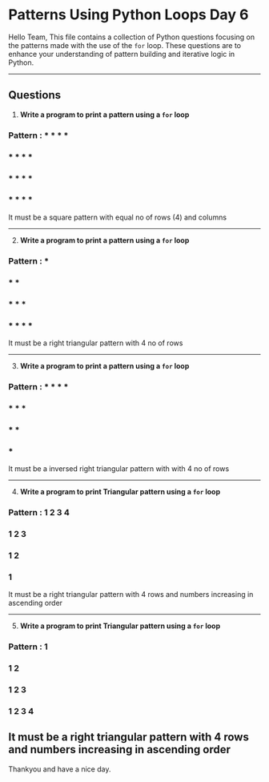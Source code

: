 # Patterns Using Python Loops **Day 6**

Hello Team,
This file contains a collection of Python questions focusing on the patterns made with the use of the `for` loop. These questions are to enhance your understanding of pattern building and iterative logic in Python.

---

## Questions


1. **Write a program to print a pattern using a `for` loop**

### Pattern :      * * * *
###                * * * *
###                * * * *
###                * * * *

It must be a square pattern with equal no of rows (4) and columns

---

2. **Write a program to print a pattern using a `for` loop**

 ### Pattern :      * 
 ###                * * 
 ###                * * * 
 ###                * * * *
                
It must be a right triangular pattern with 4 no of rows  
   
---

3. **Write a program to print a pattern using a `for` loop**

### Pattern :      * * * *
###                * * *
###                * *
###                *
                
It must be a inversed right triangular pattern with with 4 no of rows 

---

4. **Write a program to print Triangular pattern using a `for` loop**

 ### Pattern :      1 2 3 4 
 ###                1 2 3
 ###                1 2
 ###                1 
                
It must be a right triangular pattern with 4 rows and numbers increasing in ascending order

---

5. **Write a program to print Triangular pattern using a `for` loop**

 ### Pattern :      1
 ###                1 2
 ###                1 2 3
 ###                1 2 3 4
                
It must be a right triangular pattern with 4 rows and numbers increasing in ascending order
---


Thankyou and have a nice day.
